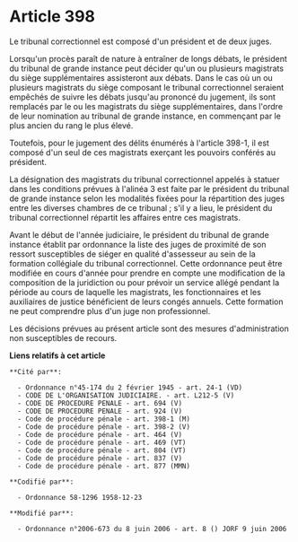 # Article 398

Le tribunal correctionnel est composé d'un président et de deux juges.

Lorsqu'un procès paraît de nature à entraîner de longs débats, le président du tribunal de grande instance peut décider qu'un
ou plusieurs magistrats du siège supplémentaires assisteront aux débats. Dans le cas où un ou plusieurs magistrats du siège
composant le tribunal correctionnel seraient empêchés de suivre les débats jusqu'au prononcé du jugement, ils sont remplacés
par le ou les magistrats du siège supplémentaires, dans l'ordre de leur nomination au tribunal de grande instance, en
commençant par le plus ancien du rang le plus élevé.

Toutefois, pour le jugement des délits énumérés à l'article 398-1, il est composé d'un seul de ces magistrats exerçant les
pouvoirs conférés au président.

La désignation des magistrats du tribunal correctionnel appelés à statuer dans les conditions prévues à l'alinéa 3 est faite
par le président du tribunal de grande instance selon les modalités fixées pour la répartition des juges entre les diverses
chambres de ce tribunal ; s'il y a lieu, le président du tribunal correctionnel répartit les affaires entre ces magistrats.

Avant le début de l'année judiciaire, le président du tribunal de grande instance établit par ordonnance la liste des juges
de proximité de son ressort susceptibles de siéger en qualité d'assesseur au sein de la formation collégiale du tribunal
correctionnel. Cette ordonnance peut être modifiée en cours d'année pour prendre en compte une modification de la composition
de la juridiction ou pour prévoir un service allégé pendant la période au cours de laquelle les magistrats, les
fonctionnaires et les auxiliaires de justice bénéficient de leurs congés annuels. Cette formation ne peut comprendre plus
d'un juge non professionnel.

Les décisions prévues au présent article sont des mesures d'administration non susceptibles de recours.

**Liens relatifs à cet article**

	**Cité par**:

	  - Ordonnance n°45-174 du 2 février 1945 - art. 24-1 (VD)
	  - CODE DE L'ORGANISATION JUDICIAIRE. - art. L212-5 (V)
	  - CODE DE PROCEDURE PENALE - art. 694 (V)
	  - CODE DE PROCEDURE PENALE - art. 924 (V)
	  - Code de procédure pénale - art. 398-1 (M)
	  - Code de procédure pénale - art. 398-2 (V)
	  - Code de procédure pénale - art. 464 (V)
	  - Code de procédure pénale - art. 469 (VT)
	  - Code de procédure pénale - art. 804 (VT)
	  - Code de procédure pénale - art. 837 (V)
	  - Code de procédure pénale - art. 877 (MMN)

	**Codifié par**:

	  - Ordonnance 58-1296 1958-12-23

	**Modifié par**:

	  - Ordonnance n°2006-673 du 8 juin 2006 - art. 8 () JORF 9 juin 2006
